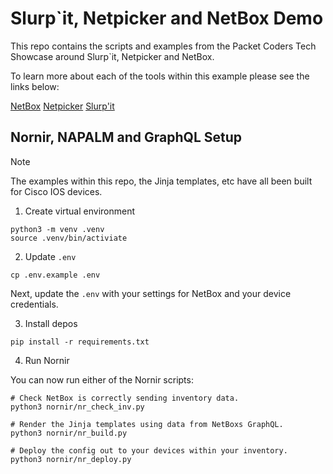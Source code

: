 # Slurp`it, Netpicker and NetBox Demo

This repo contains the scripts and examples from the Packet Coders Tech Showcase around Slurp`it, Netpicker and NetBox.

To learn more about each of the tools within this example please see the links below:

[NetBox](https://www.netboxlabs.com)
[Netpicker](https://www.netpicker.io)
[Slurp'it](https://www.slurpit.io)

## Nornir, NAPALM and GraphQL Setup

> [!NOTE]
> The examples within this repo, the Jinja templates, etc have all been built for Cisco IOS devices.

1. Create virtual environment

```
python3 -m venv .venv
source .venv/bin/activiate
```

2. Update `.env`

```
cp .env.example .env
```

Next, update the `.env` with your settings for NetBox and your device credentials.

3. Install depos

```
pip install -r requirements.txt
```

4. Run Nornir

You can now run either of the Nornir scripts:

```
# Check NetBox is correctly sending inventory data.
python3 nornir/nr_check_inv.py

# Render the Jinja templates using data from NetBoxs GraphQL.
python3 nornir/nr_build.py

# Deploy the config out to your devices within your inventory.
python3 nornir/nr_deploy.py
```





